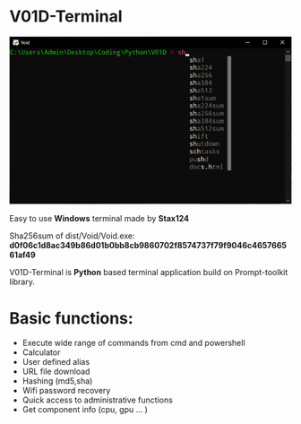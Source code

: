 # V01D-Terminal

![Terminal](img/Autocompletion.png) 

Easy to use **Windows** terminal made by **Stax124**

Sha256sum of dist/Void/Void.exe:
**d0f06c1d8ac349b86d01b0bb8cb9860702f8574737f79f9046c465766561af49**

V01D-Terminal is **Python** based terminal application build on Prompt-toolkit library.

# Basic functions:
  - Execute wide range of commands from cmd and powershell
  - Calculator
  - User defined alias
  - URL file download
  - Hashing (md5,sha)
  - Wifi password recovery
  - Quick access to administrative functions
  - Get component info (cpu, gpu ... )
